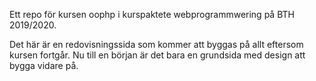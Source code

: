 Ett repo för kursen oophp i kurspaktete webprogrammwering på BTH 2019/2020.

Det här är en redovisningssida som kommer att byggas på allt eftersom kursen fortgår. Nu till en början är det bara en grundsida med design att bygga vidare på.
